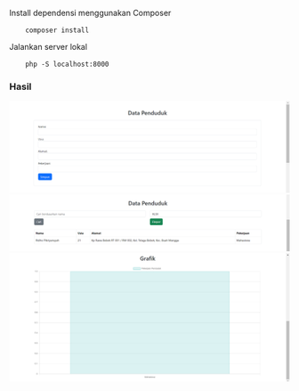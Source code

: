 Install dependensi menggunakan Composer

```
    composer install
```

Jalankan server lokal

```
    php -S localhost:8000
```

### Hasil

![gambar_1](./images/gambar_1.png)
![gambar_2](./images/gambar_2.png)
![gambar_3](./images/gambar_3.png)
